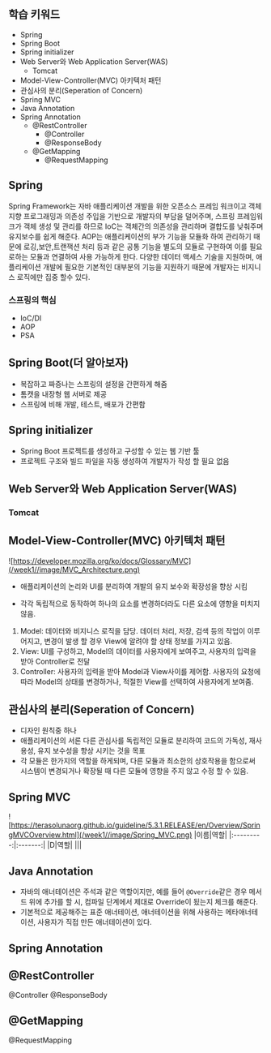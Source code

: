## 학습 키워드

- Spring
- Spring Boot
- Spring initializer
- Web Server와 Web Application Server(WAS)
  - Tomcat
- Model-View-Controller(MVC) 아키텍처 패턴
- 관심사의 분리(Seperation of Concern)
- Spring MVC
- Java Annotation
- Spring Annotation
  - @RestController
    - @Controller
    - @ResponseBody
  - @GetMapping
    - @RequestMapping

## Spring

Spring Framework는 자바 애플리케이션 개발을 위한 오픈소스 프레임 워크이고 객체 지향 프로그래밍과 의존성 주입을 기반으로 개발자의 부담을 덜어주며, 스프링 프레임워크가 객체 생성 및 관리를 하므로 IoC는 객체간의 의존성을 관리하며 결합도를 낮춰주며 유지보수를 쉽게 해준다. AOP는 애플리케이션의 부가 기능을 모듈화 하여 관리하기 때문에 로깅,보안,트랜잭션 처리 등과 같은 공통 기능을 별도의 모듈로 구현하여 이를 필요로하는 모듈과 연결하여 사용 가능하게 한다. 다양한 데이터 액세스 기술을 지원하며, 애플리케이션 개발에 필요한 기본적인 대부분의 기능을 지원하기 때문에 개발자는 비지니스 로직에만 집중 할수 있다.

### 스프링의 핵심

- IoC/DI
- AOP
- PSA

## Spring Boot(더 알아보자)

- 복잡하고 짜증나는 스프링의 설정을 간편하게 해줌
- 톰캣을 내장형 웹 서버로 제공
- 스프링에 비해 개발, 테스트, 배포가 간편함

## Spring initializer

- Spring Boot 프로젝트를 생성하고 구성할 수 있는 웹 기반 툴
- 프로젝트 구조와 빌드 파일을 자동 생성하여 개발자가 작성 할 필요 없음

## Web Server와 Web Application Server(WAS)

### Tomcat

## Model-View-Controller(MVC) 아키텍처 패턴

![https://developer.mozilla.org/ko/docs/Glossary/MVC](/week1//image/MVC_Architecture.png)

- 애플리케이션의 논리와 UI를 분리하여 개발의 유지 보수와 확장성을 향상 시킴

* 각각 독립적으로 동작하여 하나의 요소를 변경하더라도 다른 요소에 영향을 미치지 않음.

1. Model: 데이터와 비지니스 로직을 담당. 데이터 처리, 저장, 검색 등의 작업이 이루어지고, 변경이 발생 할 경우 View에 알려야 할 상태 정보를 가지고 있음.
2. View: UI를 구성하고, Model의 데이터를 사용자에게 보여주고, 사용자의 입력을 받아 Controller로 전달
3. Controller: 사용자의 입력을 받아 Model과 View사이를 제어함. 사용자의 요청에 따라 Model의 상태를 변경하거나, 적절한 View를 선택하여 사용자에게 보여줌.

## 관심사의 분리(Seperation of Concern)

- 디자인 원칙중 하나
- 애플리케이션의 서론 다른 관심사를 독립적인 모듈로 분리하여 코드의 가독성, 재사용성, 유지 보수성을 향상 시키는 것을 목표
- 각 모듈은 한가지의 역할을 하게되며, 다른 모듈과 최소한의 상호작용을 함으로써 시스템이 변경되거나 확장될 때 다른 모듈에 영향을 주지 않고 수정 할 수 있음.

## Spring MVC

![https://terasolunaorg.github.io/guideline/5.3.1.RELEASE/en/Overview/SpringMVCOverview.html](/week1//image/Spring_MVC.png)
|이름|역할|
|:---------:|:-------:|
|D|역할|
|||

## Java Annotation

- 자바의 애너테이션은 주석과 같은 역할이지만, 예를 들어 `@Override`같은 경우 메서드 위에 추가를 할 시, 컴파일 단계에서 제대로 Override이 됬는지 체크를 해준다.
- 기본적으로 제공해주는 표준 애너테이션, 애너테이션을 위해 사용하는 메타애너테이션, 사용자가 직접 만든 애너테이션이 있다.

## Spring Annotation

## @RestController

@Controller
@ResponseBody

## @GetMapping

@RequestMapping
